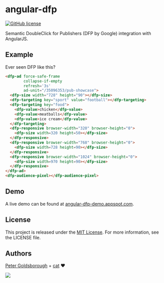# angular-dfp

[![GitHub license](https://img.shields.io/github/license/mashape/apistatus.svg?style=flat-square)](http://goldsborough.mit-license.org)

Semantic DoubleClick for Publishers (DFP by Google) integration with AngularJS.

## Example

Ever seen DFP like this?

```HTML
<dfp-ad force-safe-frame
        collapse-if-empty
        refresh='3s'
        ad-unit="/35096353/pub-showcase">
  <dfp-size width="728" height="90"></dfp-size>
  <dfp-targeting key="sport" value="football"></dfp-targeting>
  <dfp-targeting key="food">
    <dfp-value>chicken</dfp-value>
    <dfp-value>meatballs</dfp-value>
    <dfp-value>ice cream</dfp-value>
  </dfp-targeting>
  <dfp-responsive browser-width="320" browser-height="0">
    <dfp-size width=320 height=50></dfp-size>
  </dfp-responsive>
  <dfp-responsive browser-width="768" browser-height="0">
    <dfp-size width=728 height=90></dfp-size>
  </dfp-responsive>
  <dfp-responsive browser-width="1024" browser-height="0">
    <dfp-size width=970 height=90></dfp-size>
  </dfp-responsive>
</dfp-ad>
<dfp-audience-pixel></dfp-audience-pixel>
```

## Demo

A live demo can be found at [angular-dfp-demo.appspot.com](http://angular-dfp-demo.appspot.com).

## License

This project is released under the [MIT License](http://goldsborough.mit-license.org). For more information, see the LICENSE file.

## Authors

[Peter Goldsborough](http://goldsborough.me) + [cat](https://goo.gl/IpUmJn) :heart:

<a href="https://gratipay.com/~goldsborough/"><img src="http://img.shields.io/gratipay/goldsborough.png?style=flat-square"></a>
